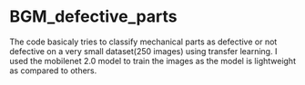 # BGM_defective_parts
The code basicaly tries to classify mechanical parts as defective or not defective on a very small dataset(250 images) using transfer learning. 
I used the mobilenet 2.0 model to train the images as the model is lightweight as compared to others.
